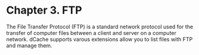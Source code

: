 Chapter 3. FTP
==============

The File Transfer Protocol (FTP) is a standard network protocol used
for the transfer of computer files between a client and server on a
computer network.  dCache supports varous extensions allow you to list
files with FTP and manage them.
